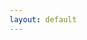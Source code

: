 ```yaml
---
layout: default
---
```

  <div id="board"></div>
  <pre id="moves"></pre>

  <script>
    gameMoves = "";
    function loadGame() {
      $.ajax({
        url: "CURRENT_GAME.pgn",
        dataType: "text",
        success: function(data) {
          gameMoves = data;
          $("#moves").html(data);
          game.load_pgn(data);
          board.position(game.fen());
        }
      });
    }

    var removeGreySquares = function() {
      $('#board .square-55d63').css('background', '');
    };

    var greySquare = function(square) {
      var squareEl = $('#board .square-' + square);
  
      var background = '#a9a9a9';
      if (squareEl.hasClass('black-3c85d') === true) {
        background = '#696969';
      }

      squareEl.css('background', background);
    };

    var onMouseoverSquare = function(square, piece) {
      // get list of possible moves for this square
      var moves = game.moves({
        square: square,
        verbose: true
      });

      // exit if there are no moves available for this square
      if (moves.length === 0) return;

      // highlight the square they moused over
      greySquare(square);

      // highlight the possible squares for this piece
      for (var i = 0; i < moves.length; i++) {
        greySquare(moves[i].to);
      }
    };

    var onMouseoutSquare = function(square, piece) {
      removeGreySquares();
    };

    var game=new Chess();
    var board = ChessBoard('board', {
      onMouseoutSquare: onMouseoutSquare,
      onMouseoverSquare: onMouseoverSquare
    });

    $(document).ready(function() {
      loadGame();      
    });
  </script>

